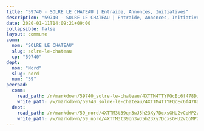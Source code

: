 ```yaml
---
title: "59740 - SOLRE LE CHATEAU | Entraide, Annonces, Initiatives"
description: "59740 - SOLRE LE CHATEAU | Entraide, Annonces, Initiatives"
date: 2020-01-11T14:09:21+09:00
collapsible: false
layout: commune
comm:
  nom: "SOLRE LE CHATEAU"
  slug: solre-le-chateau
  cp: "59740"
dept:
  nom: "Nord"
  slug: nord
  num: "59"
peerpad:
  comm:
    read_path: /r/markdown/59740_solre-le-chateau/4XTTM4TTYFQcEc6f478DiDLZXSvpFXAR6Dsqnyadb6RueiAgB
    write_path: /w/markdown/59740_solre-le-chateau/4XTTM4TTYFQcEc6f478DiDLZXSvpFXAR6Dsqnyadb6RueiAgB-K3TgTz4ZWuBYSdQLJxcCJm9FbzcbUo6Gx62USvz6DxnTpYJYwz3U9qUfWWmUepeEQ9QDzjitHg65fJhuWmCCqW3wFtB8G21mGNoqx5sYn6gaxBNqNwj848d1KPsg7TvrhQgoauBZ
  dept:
    read_path: /r/markdown/59_nord/4XTTM3t39qn3wJ5h23Xy7DcxsGHU2vCoMP2z3iS4TUn3TrtdJ
    write_path: /w/markdown/59_nord/4XTTM3t39qn3wJ5h23Xy7DcxsGHU2vCoMP2z3iS4TUn3TrtdJ-K3TgTuZGkuZqXfr6fpmH7pGsMT6ndvZQMyRDze5QBt7XScLWHoBi246kLoDKpTH2Yo4f3AFSSJqGc2ozvNww7qPLqsDjpvahxCbQ6F5znbfjp6kVgaDcTYc9LyhwSfYuCevnvZUQ
---
```


